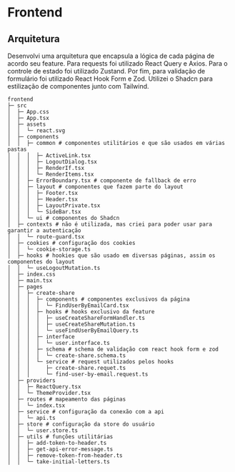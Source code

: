 # Frontend

## Arquitetura

Desenvolvi uma arquitetura que encapsula a lógica de cada página de acordo seu feature. Para requests foi utilizado React Query e Axios. Para o controle de estado foi utilizado Zustand. Por fim, para validação de formulário foi utilizado React Hook Form e Zod. Utilizei o Shadcn para estilização de componentes junto com Tailwind.

```
frontend
├─ src
│  ├─ App.css
│  ├─ App.tsx
│  ├─ assets
│  │  └─ react.svg
│  ├─ components
│  │  ├─ common # componentes utilitários e que são usados em várias pastas
│  │  │  ├─ ActiveLink.tsx
│  │  │  ├─ LogoutDialog.tsx
│  │  │  ├─ RenderIf.tsx
│  │  │  └─ RenderItems.tsx
│  │  ├─ ErrorBoundary.tsx # componente de fallback de erro
│  │  ├─ layout # componentes que fazem parte do layout 
│  │  │  ├─ Footer.tsx
│  │  │  ├─ Header.tsx
│  │  │  ├─ LayoutPrivate.tsx
│  │  │  └─ SideBar.tsx
│  │  └─ ui # componentes do Shadcn
│  ├─ contexts # não é utilizada, mas criei para poder usar para garantir a autenticação
│  │  └─ route-guard.tsx
│  ├─ cookies # configuração dos cookies
│  │  └─ cookie-storage.ts
│  ├─ hooks # hookies que são usado em diversas páginas, assim os componentes do layout
│  │  └─ useLogoutMutation.ts
│  ├─ index.css
│  ├─ main.tsx
│  ├─ pages
│  │  ├─ create-share
│  │  │  ├─ components # componentes exclusivos da página
│  │  │  │  └─ FindUserByEmailCard.tsx
│  │  │  ├─ hooks # hooks exclusivo da feature
│  │  │  │  ├─ useCreateShareFormHandler.ts
│  │  │  │  ├─ useCreateShareMutation.ts
│  │  │  │  └─ useFindUserByEmailQuery.ts
│  │  │  ├─ interface
│  │  │  │  └─ user.interface.ts
│  │  │  ├─ schema # schema de validação com react hook form e zod
│  │  │  │  └─ create-share.schema.ts
│  │  │  └─ service # request utilizados pelos hooks
│  │  │     ├─ create-share.requet.ts
│  │  │     └─ find-user-by-email.request.ts
│  ├─ providers
│  │  ├─ ReactQuery.tsx
│  │  └─ ThemeProvider.tsx
│  ├─ routes # mapeamento das páginas
│  │  └─ index.tsx
│  ├─ service # configuração da conexão com a api
│  │  └─ api.ts
│  ├─ store # configuração da store do usuário
│  │  └─ user.store.ts
│  ├─ utils # funções utilitárias
│  │  ├─ add-token-to-header.ts
│  │  ├─ get-api-error-message.ts
│  │  ├─ remove-token-from-header.ts
│  │  └─ take-initial-letters.ts

```


